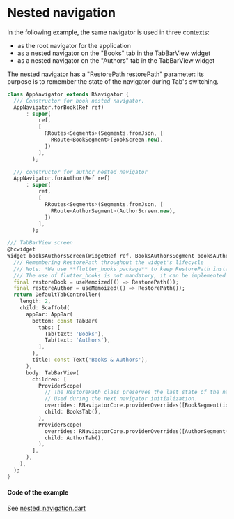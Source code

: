 # Nested navigation

In the following example, the same navigator is used in three contexts:
- as the root navigator for the application
- as a nested navigator on the "Books" tab in the TabBarView widget
- as a nested navigator on the "Authors" tab in the TabBarView widget

The nested navigator has a "RestorePath restorePath" parameter: its purpose is to remember the state of the navigator during Tab's switching.

```dart
class AppNavigator extends RNavigator {
  /// Constructor for book nested navigator.
  AppNavigator.forBook(Ref ref)
      : super(
          ref,
          [
            RRoutes<Segments>(Segments.fromJson, [
              RRoute<BookSegment>(BookScreen.new),
            ])
          ],
        );

  /// constructor for author nested navigator
  AppNavigator.forAuthor(Ref ref)
      : super(
          ref,
          [
            RRoutes<Segments>(Segments.fromJson, [
              RRoute<AuthorSegment>(AuthorScreen.new),
            ])
          ],
        );
```

```dart
/// TabBarView screen
@hcwidget
Widget booksAuthorsScreen(WidgetRef ref, BooksAuthorsSegment booksAuthorsSegment) {
  /// Remembering RestorePath throughout the widget's lifecycle
  /// Note: *We use **flutter_hooks package** to keep RestorePath instance.
  /// The use of flutter_hooks is not mandatory, it can be implemented using the StatefulWidget*.
  final restoreBook = useMemoized(() => RestorePath());
  final restoreAuthor = useMemoized(() => RestorePath());
  return DefaultTabController(
    length: 2,
    child: Scaffold(
      appBar: AppBar(
        bottom: const TabBar(
          tabs: [
            Tab(text: 'Books'),
            Tab(text: 'Authors'),
          ],
        ),
        title: const Text('Books & Authors'),
      ),
      body: TabBarView(
        children: [
          ProviderScope(
            // The RestorePath class preserves the last state of the navigator.
            // Used during the next navigator initialization.
            overrides: RNavigatorCore.providerOverrides([BookSegment(id: 2)], AppNavigator.forBook, restorePath: restoreBook),
            child: BooksTab(),
          ),
          ProviderScope(
            overrides: RNavigatorCore.providerOverrides([AuthorSegment(id: 2)], AppNavigator.forAuthor, restorePath: restoreAuthor),
            child: AuthorTab(),
          ),
        ],
      ),
    ),
  );
}
```

#### Code of the example

See [nested_navigation.dart](https://github.com/PavelPZ/riverpod_navigator/blob/main/examples/doc/lib/nested_navigation.dart)
